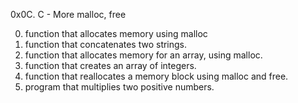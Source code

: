 0x0C. C - More malloc, free

0. function that allocates memory using malloc
1. function that concatenates two strings.
2. function that allocates memory for an array, using malloc.
3. function that creates an array of integers.
4. function that reallocates a memory block using malloc and free.
5. program that multiplies two positive numbers.
